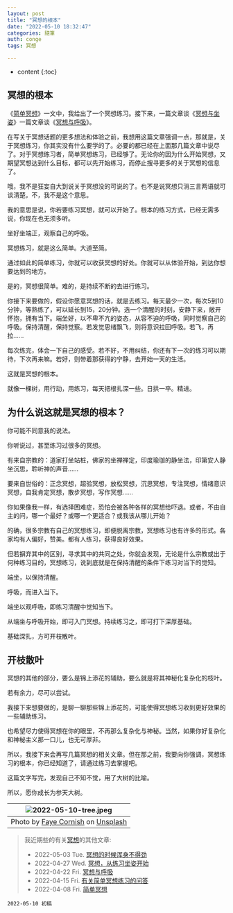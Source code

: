 ```yaml
---
layout: post
title: "冥想的根本"
date: "2022-05-10 18:32:47"
categories: 隨筆
auth: conge
tags: 冥想

---
```

* content
{:toc}

## 冥想的根本

《[简单冥想](/2022/04/08/simple-meditation/)》一文中，我给出了一个冥想练习。接下来，一篇文章谈《[冥想与坐姿](/2022/04/27/sitting/)》一篇文章谈《[冥想与呼吸](/2022/04/22/breathing/)》。

在写关于冥想话题的更多想法和体验之前，我想用这篇文章强调一点，那就是，关于冥想练习，你其实没有什么要学的了。必要的都已经在上面那几篇文章中说尽了。对于冥想练习者，简单冥想练习，已经够了。无论你的因为什么开始冥想，又期望冥想达到什么目标，都可以先开始练习，而停止搜寻更多的关于冥想的信息了。

哦，我不是狂妄自大到说关于冥想没的可说的了。也不是说冥想只消三言两语就可谈清楚。不，我不是这个意思。

我的意思是说，你若要练习冥想，就可以开始了。根本的练习方式，已经无需多说，你现在也无须多听。

坐好坐端正，观察自己的呼吸。

冥想练习，就是这么简单。大道至简。

通过如此的简单练习，你就可以收获冥想的好处。你就可以从体验开始，到达你想要达到的地方。

是的，冥想很简单。难的，是持续不断的去进行练习。




你接下来要做的，假设你愿意冥想的话，就是去练习。每天最少一次，每次5到10分钟，等熟练了，可以延长到15，20分钟。选一个清醒的时刻，安静下来，敞开怀抱，拥有当下。端坐好，以不卑不亢的姿态，从容不迫的呼吸，同时觉察自己的呼吸。保持清醒，保持觉察。若发觉思绪飘飞，则将意识拉回呼吸。若飞，再拉……

每次练完，体会一下自己的感受。若不好，不用纠结，你还有下一次的练习可以期待，下次再来嘛。若好，则带着那获得的宁静，去开始一天的生活。

这就是冥想的根本。

就像一棵树，用行动，用练习，每天把根扎深一些。日拱一卒。精进。

## 为什么说这就是冥想的根本？

你可能不同意我的说法。

你听说过，甚至练习过很多的冥想。

有来自宗教的：道家打坐站桩，佛家的坐禅禅定，印度瑜珈的静坐法，印第安人静坐沉思，聆听神的声音……

要来自世俗的：正念冥想，超验冥想，放松冥想，沉思冥想，专注冥想，情绪意识冥想，自我肯定冥想，散步冥想，写作冥想……

你如果像我一样，有选择困难症，恐怕会被各种各样的冥想给吓退。或者，不由自主的问，哪一个最好？或哪一个更适合？或我该从哪儿开始？

的确，很多宗教有自己的冥想练习，即便脱离宗教，冥想练习也有许多的形式。各家均有人偏好，赞美。都有人练习，获得良好效果。

但若摒弃其中的区别，寻求其中的共同之处，你就会发现，无论是什么宗教或出于何种练习目的，冥想练习，说到底就是在保持清醒的条件下练习对当下的觉知。

端坐，以保持清醒。

呼吸，而进入当下。

端坐以观呼吸，即练习清醒中觉知当下。

从端坐与呼吸开始，即可入门冥想。持续练习之，即可打下深厚基础。

基础深扎，方可开枝散叶。

## 开枝散叶

冥想的其他的部分，要么是锦上添花的辅助，要么就是将其神秘化复杂化的枝叶。

若有余力，尽可以尝试。

我接下来想要做的，是聊一聊那些锦上添花的，可能使得冥想练习收到更好效果的一些辅助练习。

也希望尽力使得冥想在你的眼里，不再那么复杂化与神秘。当然，如果你好复杂化和神秘主义那一口儿，也无可厚非。

所以，我接下来会再写几篇冥想的相关文章。但在那之前，我要向你强调，冥想练习的根本，你已经知道了，请通过练习去掌握吧。

这篇文字写完，发现自己不知不觉，用了大树的比喻。

所以，愿你成长为参天大树。

|![2022-05-10-tree.jpeg](https://s2.loli.net/2022/05/11/2DdBGMmo7Yr6jIW.jpg)|
|:----:|
|Photo by [Faye Cornish](https://unsplash.com/@fcornish?utm_source=unsplash&utm_medium=referral&utm_content=creditCopyText) on [Unsplash](https://unsplash.com/photos/Uq3gTiPlqRo)|

> 我近期些的有关[冥想](https://conge.github.io/tag/#冥想)的其他文章:
> - 2022-05-03 Tue. [冥想的时候浑身不得劲](/2022/05/03/unsettling/)
> - 2022-04-27 Wed. [冥想，从练习坐姿开始 ](/2022/04/27/sitting/)
> - 2022-04-22 Fri. [冥想与呼吸](/2022/04/22/breathing/)
> - 2022-04-15 Fri. [有关简单冥想练习的问答](/2022/04/15/Q-and-A-about-meditation/)
> - 2022-04-08 Fri. [简单冥想](/2022/04/08/simple-meditation/)

```
2022-05-10 初稿
```
